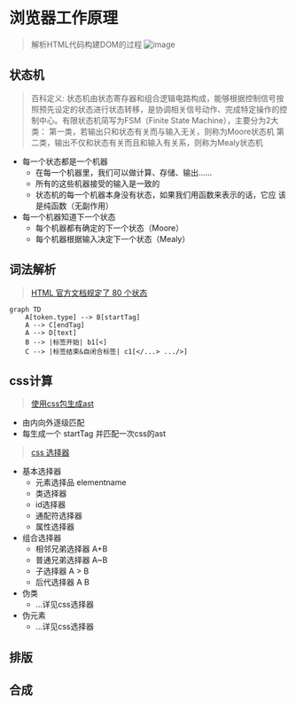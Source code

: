 # 浏览器工作原理

> 解析HTML代码构建DOM的过程
![image](https://static001.geekbang.org/resource/image/34/5a/34231687752c11173b7776ba5f4a0e5a.png)

## 状态机

>百科定义: 状态机由状态寄存器和组合逻辑电路构成，能够根据控制信号按照预先设定的状态进行状态转移，是协调相关信号动作、完成特定操作的控制中心。有限状态机简写为FSM（Finite State Machine），主要分为2大类：
第一类，若输出只和状态有关而与输入无关，则称为Moore状态机
第二类，输出不仅和状态有关而且和输入有关系，则称为Mealy状态机

- 每一个状态都是一个机器
    - 在每一个机器里，我们可以做计算、存储、输出......
    - 所有的这些机器接受的输入是一致的
    - 状态机的每一个机器本身没有状态，如果我们用函数来表示的话，它应
该是纯函数（无副作用）
- 每一个机器知道下一个状态
    - 每个机器都有确定的下一个状态（Moore）
    - 每个机器根据输入决定下一个状态（Mealy）

## 词法解析

> [HTML 官方文档规定了 80 个状态](https://html.spec.whatwg.org/multipage/parsing.html#tokenization)


```
graph TD
    A[token.type] --> B[startTag]
    A --> C[endTag]
    A --> D[text]
    B --> |标签开始| b1[<]
    C --> |标签结束&自闭合标签| c1[</...> .../>]
```


## css计算

> [使用css包生成ast](https://www.npmjs.com/package/css)

- 由内向外逐级匹配
- 每生成一个 startTag 并匹配一次css的ast


> [css 选择器](https://developer.mozilla.org/zh-CN/docs/Web/CSS/Reference#%E9%80%89%E6%8B%A9%E5%99%A8)

- 基本选择器
    - 元素选择品 elementname
    - 类选择器
    - id选择器
    - 通配符选择器
    - 属性选择器
- 组合选择器
    - 相邻兄弟选择器 A+B
    - 普通兄弟选择器 A~B
    - 子选择器 A > B
    - 后代选择器 A B
- 伪类
    - ...详见css选择器
- 伪元素
    - ...详见css选择器


## 排版

## 合成